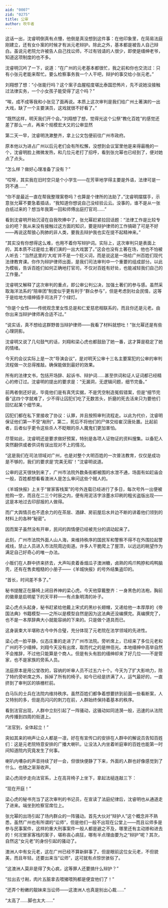```yaml
---
aid: "0007"
zid: "0275"
title: 公审
author: 吹牛者
---
```


这话一出，沈睿明倒真有点懵，他倒是真没想到这件事：在他印象里，在简易法庭刚建立，还有女仆案的时候才有派元老辩护。除此之外，基本都是被告人自己辩白。虽说元老院允许被告人自己找讼师，不过有钱请的人很少，即使是缙绅老爷，知道这项制度的也不多。

沈睿明沉吟了一下，说道：“在广州的元老基本都很忙，我之前和你也交流过：只有小张元老能来帮忙。要么检察事务我一个人干吧，辩护的事交给小张元老。”

刘翔想了想：“小张能行吗？这个案子血腥程度堪比泰国恐怖片，先不说她没接触过法律实务，一个小女孩子能受得了这个吗？”

“唉，成不成等我和小张见了面再说。本质上这次审判是我们给广州土著演的一出大戏，缺了一个主要演员，这戏就很不好看了。”

“既然这样，明天我们开个会。”刘翔想了想，觉得光这个公祭“教化百姓”的感觉还差了那么一点，再来个规模宏大又的公审显然

第二天一早，沈睿明洗漱整齐，拿上公文包便前往广州市政府。

原本他以为进占广州以后元老们会有所松懈，没想到会议室里他是来得最晚的一个，沈睿明脸上微微发热，和几位元老打了招呼，看到张允幂也已经到了，便对她点了点头。

“怎么样？做好心理准备了没有？”

“哎呀，其实我在旧时空只是个小学生――在芳草地学得主要是外语，法律可是一窍不通……”

“你不是最近一直在帮我整理案卷吗？也算是个律所的法助了，”沈睿明摆摆手，示意张允幂不要急着插话，“我知道你想说自己没经验云云。没事的，谁不是从一张白纸过来的？想当年我第一回和师傅出庭打官司……”

看到沈睿明开始沉浸在自我吹捧中了，张允幂赶紧拉回话题：“法律工作是比较专业的吧？我从来没有接触过这方面的知识，要是辩护律师的工作搞砸了可是不好――再说这帮狼心狗肺的非人类，要我去辩护我也实在提不起精神来。”

“其实没有你想得这么难，也用不着你写辩护词。实际上，这次审判只是表面上的，其本质不过是给土著们演的一出大戏罢了。”这会也没有土著在场，他也不怕被人听去：“当然这里的‘大戏’并不是一个贬义词，而是说这是一场给广州百姓们现代法律教育课。你作为辩护律师出面，是我们司法审判中一个重要的组成部分。以此为模板，告诉百姓们如何正确地打官司，不仅对百姓有好处，也能减轻我们自己的工作量。”

沈睿明又解释了这次审判的重点，即公审公判公决，加强土著们的参与感。虽然采取海洋法系的“陪审团”制度似乎更有利于“群众参与”，但是考虑到社会民情，这等于是给地方缙绅插手司法开了个绿灯。

“你是个女性――传统观念里女性总是和仁爱慈悲相联系的，而且你还是元老。由你出来当辩护律师再合适不过。”

“说实话，真不想给这群野兽当辩护律师――我看了材料就想吐！”张允幂还是有些心理阴影。

沈睿明又说了几句鼓气的话，刘翔和梁心虎也都鼓励了她一番，这才算是稳定了她的情绪。

今天的会议实际上是一次“导演会议”，是对明天公审十三名主要案犯的公审的审判流程做一次总得推敲。确保能做到最好的效果。

所有的法律文书，包括开场辞、起诉书、辩护词……甚至供词和证人证词都已经精心的修订过。沈睿明的提出的要求是：“无漏洞，无逻辑问题，细节完备。”

前两者倒还好说，毕竟他们是有真凭实据，不是凭空制造冤假错案，但是“细节完备”这四个字就难了，少不得让囚犯们吃了无数苦头，折磨的死去活来只为要他们回忆起某个细节来。

囚犯们都在私下里接收了协议：认罪，并且按照审判流程走。以此为代价，沈睿明保证他们第一不受“剐刑”，第二，死后不将他们的尸体交给崔汉唐处置。比起前者，后者似乎更令这些杀人不眨眼的杀人魔鬼们更加害怕。

尽管如此，沈睿明还是要求做好预案，特别是各项人证物证的资料搜集。以备犯人突然翻供或者供词有误出现对不上的情况。

“这是我们在司法领域对广州，也是对整个大明百姓的一次普法教育，仅仅是成功是不够的，我们的要求是‘完美无瑕’！”沈睿明说道。

公审的这天很快到来了，广州市法院外数条街都被围的水泄不通，场面有如赶庙会一般，百姓都想看看澳洲人是怎么审问这些个贼人的。

《羊城快报》上关于“冒家客栈案”的号外连载已经进行了多日，每次号外一出便被抢购一空，而且在二三个时辰之内，便有用泥活字涂墨水印刷的粗劣盗版出现――这是本地过去印邸报的人做得。

而广大舆情员也不遗余力的在茶居、酒肆、房前屋后水井边不断的讲着他们领到的材料上的各种“秘密”。

因而案子虽然没有开审，民间的舆情便已经被充分的调动起来了。

此刻，广州市法院外面人山人海，来维持秩序的国民军和警察不得不在外围拉起警戒线，禁止人员进入市法院周边街道。许多人干脆爬上了屋顶，以远远的眺望作为满足自己好奇心的唯一办法。

小贩们在人群中挤来挤去，大声叫卖着香烟瓜子澳洲糖，卤熟的鸡爪鸭脖和鸡鸭脑壳，还有在售卖粗糙的小册子――《羊城快报》的号外结集盗印的。

“首长，时间差不多了。”

秘书提醒正在藤椅上闭目养神的梁心虎。今天他穿戴整齐：一身黑色的法袍，胸前的徽章是启明星下的天平秤――有点象明清的补子。

梁心虎点头起身，秘书赶紧给他戴上宋式的黑纱长翅帽，又递给他一本厚厚的《帝国法典》书籍模型――之所以是模型自然是因为这法典还没编撰完。真编撰完了，也不是一本厚辞典大小就能容纳的下来的。只是做个道具而已。

这身装束大半堪称古今中外合璧，充分体现了元老院在法学领域的先进性。

梁心虎一脸平静，仪态庄重的走进了广州市法院。旁听席上，已经来了多位元老和广州的不少缙绅。刘翔今天没有出席，取而代之的是林佰光。本地缙绅中高举自然不会推辞，不过他只能算是个商人。但是有头有脸的缙绅却来了好几位――不是管家，也不是家族的旁系人员。

法庭原本是用公堂改的，容纳的听审人员不过五六十个。今天为了扩大影响力，除了特约旁听席之外，拆掉了所有的椅子。如今已经是挤满了人，运气最好的，一直挤到了审判区的铁栅栏前。

白马队的士兵在法院内维持秩序。虽然百姓们都争着想要挤到前面一些看断案，人又特别的多，但是亮闪闪的刺刀在前，人群始终保持着基本的秩序。

看到法官出现，人群中立刻引起了一阵骚动，这骚动如同涟漪一般，迅速的从法院内传播到四周的街道上。

“法官到，全体起立！”

突如其来的响声让众人都是一凛，好在有宣传口的安排在人群中的解说员告知百姓们：这是元老院特意安排的广播大喇叭，让没法入内坐着听庭审的百姓也能第一时间知道院内究竟发生了何事。

喇叭内嘈杂的声音持续了好一会，但很快便静了下来，外面的人群也好像感觉到了什么，也随之渐渐收声。

梁心虎阔步走向法官系，上在高背椅子上坐下，拿起法槌连敲三下：

“现在开庭！”

梁心虎的秘书充当了这次审判的书记员，在宣读了法庭纪律后，沈睿明也从通道走了进来。端坐到检察官席位上。

张允幂的出场引起了场内群众的一阵骚动。首先大伙对“辩护人”这个概念并不熟悉，虽然广州也有所谓的“讼师”，但是他们一般不出现在公堂上――而且讼师多是参与民事案件，这样的重大刑事案件一般人都是避之不及，哪里还有主动掺和进去的！何况冒家客栈的案子，堪称丧心病狂，哪有半点理由要为之“辩护”呢？其次，自然这“女元老”的身份引起的骚动了。

澳洲人中有女元老，这在广州已经不算新鲜事了。但是眼前这位女元老，不但貌美，而且年轻。还要出来当“讼师”，这可就有点惊世骇俗了。

“这澳洲人莫非是得了失心疯，这等罪人还要搞什么辩护？”

“拉出去寸剐，肉片五脏拿去喂猪喂狗都是便宜他们了！”

“还弄个粉嫩的靓妹来当讼师――这澳洲人也真是别出心裁……”

“太高了……脚也太大……”
